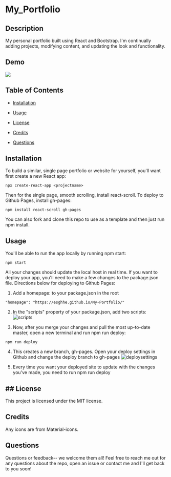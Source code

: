 # My_Portfolio

## Description
My personal portfolio built using React and Bootstrap. I'm continually adding projects, modifying content, and updating the look and functionality.

## Demo
![](public/assets/My-Portfolio-demo.gif)


## Table of Contents 

* [Installation](#installation)

* [Usage](#usage)

* [License](#license)


* [Credits](#credits)
​
* [Questions](#questions)

## Installation

To build a similar, single page portfolio or website for yourself, you'll want first create a new React app:
```
npx create-react-app <projectname>
```

Then for the single page, smooth scrolling, install react-scroll. To deploy to Github Pages, install gh-pages:
```
npm install react-scroll gh-pages
```
You can also fork and clone this repo to use as a template and then just run npm install.

## Usage

You'll be able to run the app locally by running npm start:
```
npm start
```
All your changes should update the local host in real time. If you want to deploy your app, you'll need to make a few changes to the package.json file. Directions below for deploying to Github Pages:

1. Add a homepage: <name-of-the-page-deploying-to> to your package.json in the root
  ```
  "homepage": "https://esghhe.github.io/My-Portfolio/"
  ```
2. In the "scripts" property of your package.json, add two scripts:
  ![scripts](https://user-images.githubusercontent.com/62451633/93928045-931f8380-fcce-11ea-96a3-c1e1e8f9fef6.png)

3. Now, after you merge your changes and pull the most up-to-date master, open a new terminal and run npm run deploy:
```
npm run deploy
```
  
4. This creates a new branch, gh-pages. Open your deploy settings in Github and change the deploy branch to gh-pages
  ![deploysettings](https://user-images.githubusercontent.com/62451633/93927549-e04f2580-fccd-11ea-9afc-aa442020ecbe.png)

5. Every time you want your deployed site to update with the changes you've made, you need to run npm run deploy

## ## License

This project is licensed under the MIT license.

## Credits

Any icons are from Material-icons.

## Questions

Questions or feedback-- we welcome them all! Feel free to reach me out for any questions about the repo, open an issue or contact me and I'll get back to you soon!
